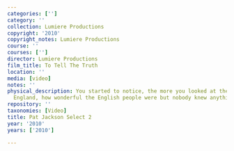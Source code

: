```yaml
---
categories: ['']
category: ''
collection: Lumiere Productions
copyright: '2010'
copyright_notes: Lumiere Productions
course: ''
courses: ['']
director: Lumiere Productions
film_title: To Tell The Truth
location: ''
media: [video]
notes: ''
physical_description: You started to notice, the more you looked at the people of
  England, how wonderful the English people were but nobody knew anything about them.
repository: ''
taxonomies: [Video]
title: Pat Jackson Select 2
year: '2010'
years: ['2010']

---
```

